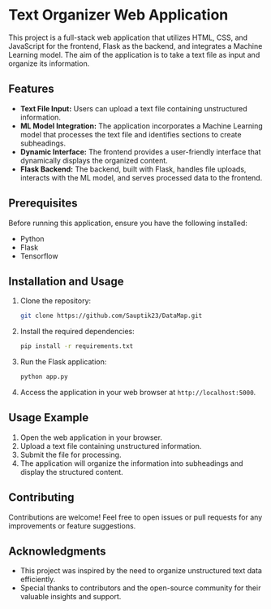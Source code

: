 # Text Organizer Web Application

This project is a full-stack web application that utilizes HTML, CSS, and JavaScript for the frontend, Flask as the backend, and integrates a Machine Learning model. The aim of the application is to take a text file as input and organize its information.

## Features

- **Text File Input:** Users can upload a text file containing unstructured information.
- **ML Model Integration:** The application incorporates a Machine Learning model that processes the text file and identifies sections to create subheadings.
- **Dynamic Interface:** The frontend provides a user-friendly interface that dynamically displays the organized content.
- **Flask Backend:** The backend, built with Flask, handles file uploads, interacts with the ML model, and serves processed data to the frontend.

## Prerequisites

Before running this application, ensure you have the following installed:

- Python
- Flask
- Tensorflow

## Installation and Usage

1. Clone the repository:

   ```bash
   git clone https://github.com/Sauptik23/DataMap.git
   ```

2. Install the required dependencies:

   ```bash
   pip install -r requirements.txt
   ```

3. Run the Flask application:

   ```bash
   python app.py
   ```

4. Access the application in your web browser at `http://localhost:5000`.

## Usage Example

1. Open the web application in your browser.
2. Upload a text file containing unstructured information.
3. Submit the file for processing.
4. The application will organize the information into subheadings and display the structured content.

## Contributing

Contributions are welcome! Feel free to open issues or pull requests for any improvements or feature suggestions.

## Acknowledgments

- This project was inspired by the need to organize unstructured text data efficiently.
- Special thanks to contributors and the open-source community for their valuable insights and support.
